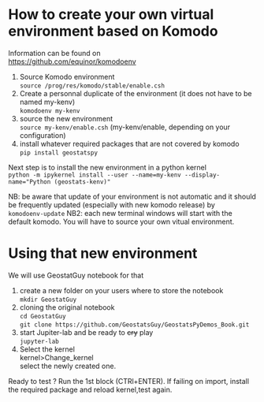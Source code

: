 # How to create your own virtual environment based on Komodo

Information can be found on <br>
https://github.com/equinor/komodoenv

1. Source Komodo environment<br>
`source /prog/res/komodo/stable/enable.csh`
2. Create a personnal duplicate of the environment (it does not have to be named my-kenv)<br>
`komodoenv my-kenv`
3. source the new environment<br>
`source my-kenv/enable.csh`   (my-kenv/enable, depending on your configuration)
4. install whatever required packages that are not covered by komodo<br>
`pip install geostatspy`

Next step is to install the new environment in a python kernel<br>
`python -m ipykernel install --user --name=my-kenv --display-name="Python (geostats-kenv)"`

NB: be aware that update of your environment is not automatic and it should be frequently updated (especially with new komodo release) by<br>
`komodoenv-update`
NB2: each new terminal windows will start with the default komodo. You will have to source your own vitual environment.


# Using that new environment 
We will use GeostatGuy notebook for that
1. create a new folder on your users where to store the notebook<br>
`mkdir GeostatGuy`
2. cloning the original notebook <br>
`cd GeostatGuy` <br>
`git clone https://github.com/GeostatsGuy/GeostatsPyDemos_Book.git`
3. start Jupiter-lab and be ready to ~~cry~~ play<br>
`jupyter-lab`
4. Select the kernel <br> 
kernel>Change_kernel <br>
select the newly created one.

Ready to test ? Run the 1st block (CTRl+ENTER). If failing on import, install the required package and reload kernel,test again.
